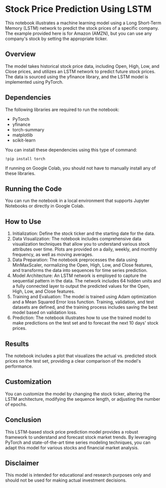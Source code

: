 # Stock Price Prediction Using LSTM

This notebook illustrates a machine learning model using a Long Short-Term Memory (LSTM) network to predict the stock prices of a specific company. The example provided here is for Amazon (AMZN), but you can use any company's stock by setting the appropriate ticker.

## Overview

The model takes historical stock price data, including Open, High, Low, and Close prices, and utilizes an LSTM network to predict future stock prices. The data is sourced using the yfinance library, and the LSTM model is implemented using PyTorch.

## Dependencies

The following libraries are required to run the notebook:

- PyTorch
- yfinance
- torch-summary
- matplotlib
- scikit-learn

You can install these dependencies using this type of command:

`!pip install torch`

If running on Google Colab, you should not have to manually install any of these libraries.

## Running the Code

You can run the notebook in a local environment that supports Jupyter Notebooks or directly in Google Colab.

## How to Use

1. Initialization: Define the stock ticker and the starting date for the data.
2. Data Visualization: The notebook includes comprehensive data visualization techniques that allow you to understand various stock attributes over time. Plots are provided on a daily, weekly, and monthly frequency, as well as moving averages.
3. Data Preparation: The notebook preprocesses the data using MinMaxScaler, normalizing the Open, High, Low, and Close features, and transforms the data into sequences for time series prediction.
4. Model Architecture: An LSTM network is employed to capture the sequential pattern in the data. The network includes 64 hidden units and a fully connected layer to output the predicted values for the Open, High, Low, and Close features.
5. Training and Evaluation: The model is trained using Adam optimization and a Mean Squared Error loss function. Training, validation, and test datasets are defined, and the training process includes saving the best model based on validation loss.
6. Prediction: The notebook illustrates how to use the trained model to make predictions on the test set and to forecast the next 10 days' stock prices.

## Results

The notebook includes a plot that visualizes the actual vs. predicted stock prices on the test set, providing a clear comparison of the model's performance.

## Customization

You can customize the model by changing the stock ticker, altering the LSTM architecture, modifying the sequence length, or adjusting the number of epochs.

## Conclusion

This LSTM-based stock price prediction model provides a robust framework to understand and forecast stock market trends. By leveraging PyTorch and state-of-the-art time series modeling techniques, you can adapt this model for various stocks and financial market analysis.

## Disclaimer

This model is intended for educational and research purposes only and should not be used for making actual investment decisions.
